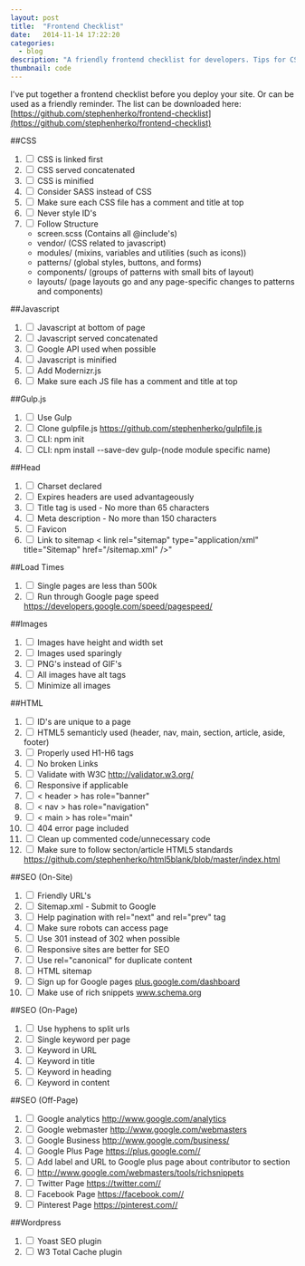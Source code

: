 ```yaml
---
layout: post
title:  "Frontend Checklist"
date:   2014-11-14 17:22:20
categories:
  - blog
description: "A friendly frontend checklist for developers. Tips for CSS, Javascript, Gulp, SEO, Images, HTML, Load times."
thumbnail: code
---
```


I've put together a frontend checklist before you deploy your site. Or can be used as a friendly reminder. The list can be downloaded here: 
[https://github.com/stephenherko/frontend-checklist](https://github.com/stephenherko/frontend-checklist)

##CSS
1. <input type="checkbox"> CSS is linked first
1. <input type="checkbox"> CSS served concatenated
1. <input type="checkbox"> CSS is minified
1. <input type="checkbox"> Consider SASS instead of CSS
1. <input type="checkbox"> Make sure each CSS file has a comment and title at top
1. <input type="checkbox"> Never style ID's
1. <input type="checkbox"> Follow Structure
    * screen.scss (Contains all @include's)
    * vendor/ (CSS related to javascript)
    * modules/ (mixins, variables and utilities (such as icons))
    * patterns/ (global styles, buttons, and forms)
    * components/ (groups of patterns with small bits of layout)
    * layouts/ (page layouts go and any page-specific changes to patterns and components)
         

##Javascript
1. <input type="checkbox"> Javascript at bottom of page
1. <input type="checkbox"> Javascript served concatenated
1. <input type="checkbox"> Google API used when possible
1. <input type="checkbox"> Javascript is minified
1. <input type="checkbox"> Add Modernizr.js
1. <input type="checkbox"> Make sure each JS file has a comment and title at top

##Gulp.js
1. <input type="checkbox"> Use Gulp
1. <input type="checkbox"> Clone gulpfile.js <a href="https://github.com/stephenherko/gulpfile.js" target="blank">https://github.com/stephenherko/gulpfile.js</a>
1. <input type="checkbox"> CLI: npm init
1. <input type="checkbox"> CLI: npm install --save-dev gulp-(node module specific name)

##Head
1. <input type="checkbox"> Charset declared
1. <input type="checkbox"> Expires headers are used advantageously
1. <input type="checkbox"> Title tag is used - No more than 65 characters
1. <input type="checkbox"> Meta description - No more than 150 characters
1. <input type="checkbox"> Favicon
1. <input type="checkbox"> Link to sitemap < link rel="sitemap" type="application/xml" title="Sitemap" href="/sitemap.xml" />"

##Load Times
1. <input type="checkbox"> Single pages are less than 500k
1. <input type="checkbox"> Run through Google page speed <a href="https://developers.google.com/speed/pagespeed/" target="blank">https://developers.google.com/speed/pagespeed/</a>

##Images
1. <input type="checkbox"> Images have height and width set
1. <input type="checkbox"> Images used sparingly
1. <input type="checkbox"> PNG's instead of GIF's
1. <input type="checkbox"> All images have alt tags
1. <input type="checkbox"> Minimize all images

##HTML
1. <input type="checkbox"> ID's are unique to a page
1. <input type="checkbox"> HTML5 semanticly used (header, nav, main, section, article, aside, footer)
1. <input type="checkbox"> Properly used H1-H6 tags
1. <input type="checkbox"> No broken Links
1. <input type="checkbox"> Validate with W3C <a href="http://validator.w3.org/" target="blank">http://validator.w3.org/</a>
1. <input type="checkbox"> Responsive if applicable
1. <input type="checkbox"> < header > has role="banner"
1. <input type="checkbox"> < nav > has role="navigation"
1. <input type="checkbox"> < main > has role="main"
1. <input type="checkbox"> 404 error page included
1. <input type="checkbox"> Clean up commented code/unnecessary code
1. <input type="checkbox"> Make sure to follow secton/article HTML5 standards <a href="https://github.com/stephenherko/html5blank/blob/master/index.html">https://github.com/stephenherko/html5blank/blob/master/index.html</a>

##SEO (On-Site)
1. <input type="checkbox"> Friendly URL's
1. <input type="checkbox"> Sitemap.xml - Submit to Google
1. <input type="checkbox"> Help pagination with rel="next" and rel="prev" tag
1. <input type="checkbox"> Make sure robots can access page
1. <input type="checkbox"> Use 301 instead of 302 when possible
1. <input type="checkbox"> Responsive sites are better for SEO
1. <input type="checkbox"> Use rel="canonical" for duplicate content
1. <input type="checkbox"> HTML sitemap
1. <input type="checkbox"> Sign up for Google pages <a href="https://plus.google.com/dashboard" target="blank">plus.google.com/dashboard</a>
1. <input type="checkbox"> Make use of rich snippets <a href="http://schema.org" target="blank">www.schema.org</a>

##SEO (On-Page)
1. <input type="checkbox"> Use hyphens to split urls
1. <input type="checkbox"> Single keyword per page
1. <input type="checkbox"> Keyword in URL
1. <input type="checkbox"> Keyword in title
1. <input type="checkbox"> Keyword in heading
1. <input type="checkbox"> Keyword in content

##SEO (Off-Page)
1. <input type="checkbox"> Google analytics <a href="http://www.google.com/analytics" target="blank">http://www.google.com/analytics</a>
1. <input type="checkbox"> Google webmaster <a href="http://www.google.com/webmasters" target="blank">http://www.google.com/webmasters</a>
1. <input type="checkbox"> Google Business <a href="http://www.google.com/business/" target="blank">http://www.google.com/business/</a>
1. <input type="checkbox"> Google Plus Page <a href="https://plus.google.com/" target="blank">https://plus.google.com//</a>
1. <input type="checkbox"> Add label and URL to Google plus page about contributor to section
1. <input type="checkbox"> <a href="http://www.google.com/webmasters/tools/richsnippets" target="blank">http://www.google.com/webmasters/tools/richsnippets</a>
1. <input type="checkbox"> Twitter Page <a href="https:/twitter.com/" target="blank">https://twitter.com//</a>
1. <input type="checkbox"> Facebook Page <a href="https:/facebook.com/" target="blank">https://facebook.com//</a>
1. <input type="checkbox"> Pinterest Page <a href="https:/pinterest.com/" target="blank">https://pinterest.com//</a>

##Wordpress
1. <input type="checkbox"> Yoast SEO plugin
1. <input type="checkbox"> W3 Total Cache plugin